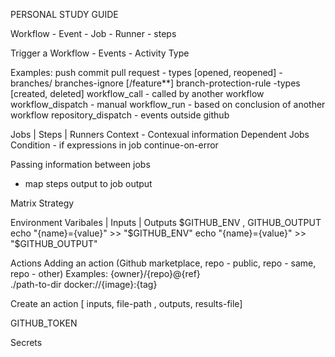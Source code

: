 PERSONAL STUDY GUIDE

Workflow - Event - Job - Runner - steps

Trigger a Workflow - Events - Activity Type

Examples:
  push commit
  pull request - types [opened, reopened] - branches/ branches-ignore [/feature**]
  branch-protection-rule -types [created, deleted]
  workflow_call - called by another workflow
  workflow_dispatch - manual
  workflow_run - based on conclusion of another workflow
  repository_dispatch - events outside github

Jobs | Steps | Runners
  Context - Contexual information
  Dependent Jobs
  Condition - if expressions in job
  continue-on-error

  Passing information between jobs 
  - map steps output to job output

Matrix Strategy

Environment Varibales | Inputs | Outputs
  $GITHUB_ENV , GITHUB_OUTPUT
  echo "{name}={value}" >> "$GITHUB_ENV"
  echo "{name}={value}" >> "$GITHUB_OUTPUT"

Actions 
  Adding an action (Github marketplace, repo - public, repo - same, repo - other)
    Examples:
      {owner}/{repo}@{ref}  
      ./path-to-dir 
      docker://{image}:{tag}
  
  Create an action [ inputs, file-path , outputs, results-file]

GITHUB_TOKEN

Secrets



